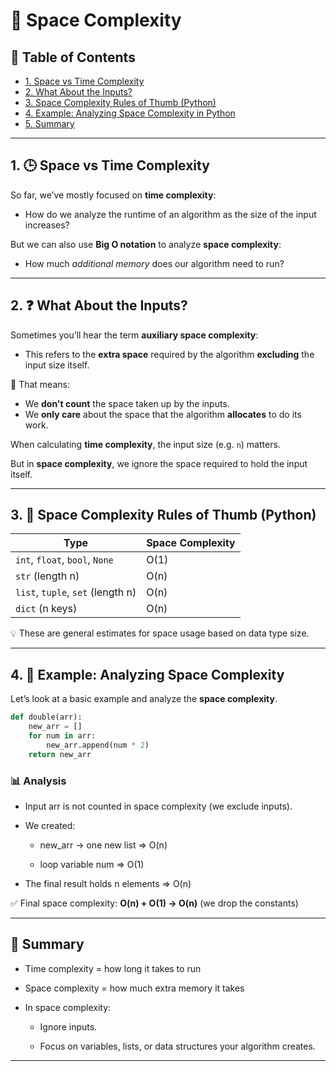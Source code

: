 # 🧠 Space Complexity

## 📑 Table of Contents

- [1. Space vs Time Complexity](#1-space-vs-time-complexity)
- [2. What About the Inputs?](#2-what-about-the-inputs)
- [3. Space Complexity Rules of Thumb (Python)](#3-space-complexity-rules-of-thumb-python)
- [4. Example: Analyzing Space Complexity in Python](#4-example-analyzing-space-complexity-in-python)
- [5. Summary](#-summary)

---

## 1. 🕒 Space vs Time Complexity

So far, we’ve mostly focused on **time complexity**:

- How do we analyze the runtime of an algorithm as the size of the input increases?

But we can also use **Big O notation** to analyze **space complexity**:

- How much _additional memory_ does our algorithm need to run?

---

## 2. ❓ What About the Inputs?

Sometimes you’ll hear the term **auxiliary space complexity**:

- This refers to the **extra space** required by the algorithm **excluding** the input size itself.

📌 That means:

- We **don't count** the space taken up by the inputs.
- We **only care** about the space that the algorithm **allocates** to do its work.

When calculating **time complexity**, the input size (e.g. `n`) matters.

But in **space complexity**, we ignore the space required to hold the input itself.

---

## 3. 📏 Space Complexity Rules of Thumb (Python)

| Type                              | Space Complexity |
| --------------------------------- | ---------------- |
| `int`, `float`, `bool`, `None`    | O(1)             |
| `str` (length n)                  | O(n)             |
| `list`, `tuple`, `set` (length n) | O(n)             |
| `dict` (n keys)                   | O(n)             |

💡 These are general estimates for space usage based on data type size.

---

## 4. 🧪 Example: Analyzing Space Complexity

Let’s look at a basic example and analyze the **space complexity**.

```python
def double(arr):
    new_arr = []
    for num in arr:
        new_arr.append(num * 2)
    return new_arr
```

### 📊 Analysis

- Input arr is not counted in space complexity (we exclude inputs).

- We created:

  - new_arr → one new list ⇒ O(n)

  - loop variable num ⇒ O(1)

- The final result holds n elements ⇒ O(n)

✅ Final space complexity:
**O(n) + O(1) → O(n)** (we drop the constants)

---

## 🧠 Summary

- Time complexity = how long it takes to run

- Space complexity = how much extra memory it takes

- In space complexity:

  - Ignore inputs.

  - Focus on variables, lists, or data structures your algorithm creates.

---
